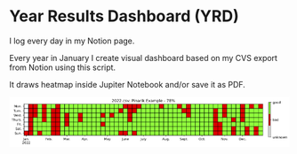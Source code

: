 # Year Results Dashboard (YRD)

I log every day in my Notion page.

Every year in January I create visual dashboard based on my CVS export from Notion using this script.

It draws heatmap inside Jupiter Notebook and/or save it as PDF.

![Pinarik Example](2022_Pinarik_Example.png)
